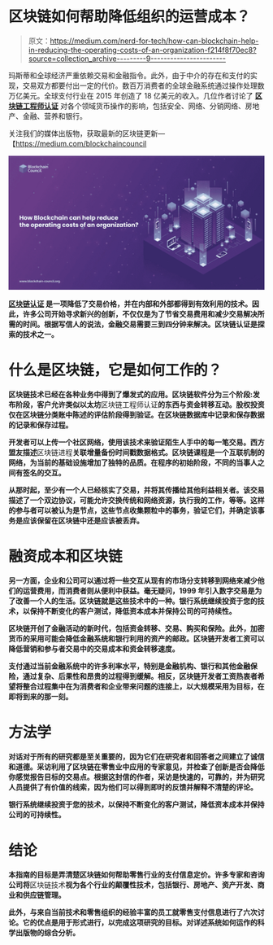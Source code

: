 # 区块链如何帮助降低组织的运营成本？

> 原文：<https://medium.com/nerd-for-tech/how-can-blockchain-help-in-reducing-the-operating-costs-of-an-organization-f214f8f70ec8?source=collection_archive---------9----------------------->

玛斯蒂和全球经济严重依赖交易和金融指令。此外，由于中介的存在和支付的实现，交易双方都要付出一定的代价。数百万消费者的全球金融系统通过操作处理数万亿美元。全球支付行业在 2015 年创造了 18 亿美元的收入。几位作者讨论了 [**区块链工程师认证**](https://www.blockchain-council.org/certifications/certified-blockchain-developer/) 对各个领域货币操作的影响，包括安全、网络、分销网络、房地产、金融、营养和银行。

关注我们的媒体出版物，获取最新的区块链更新—【https://medium.com/blockchaincouncil

**![](img/9a973f7194f14c0144c1dc45cce8d244.png)**

**[**区块链认证**](https://www.blockchain-council.org/blockchain-certification/) 是一项降低了交易价格，并在内部和外部都得到有效利用的技术。因此，许多公司开始寻求新兴的创新，不仅仅是为了节省交易费用和减少交易解决所需的时间。根据写信人的说法，金融交易需要三到四分钟来解决。**区块链认证**是探索的技术之一。**

# **什么是区块链，它是如何工作的？**

**区块链技术已经在各种业务中得到了爆发式的应用。区块链软件分为三个阶段:发布阶段，客户允许类似以太坊**区块链工程师认证**的东西与资金转移互动。股权投资仅在区块链分类账中陈述的评估阶段得到验证。在区块链数据库中记录和保存数据的记录和保存过程。**

**开发者可以上传一个社区网络，使用该技术来验证陌生人手中的每一笔交易。西方盟友描述**区块链进程**关联增量备份时间戳数据格式。**区块链课程**是一个互联机制的网络，为当前的基础设施增加了独特的品质。在程序的初始阶段，不同的当事人之间有签名的交互。**

**从那时起，至少有一个人已经核实了交易，并将其传播给其他利益相关者。该交易描述了一个双边协议，可能允许交换传统和网络资源，执行我的工作，等等。这样的参与者可以被认为是节点，这些节点收集颗粒中的事务，验证它们，并确定该事务是应该保留在区块链中还是应该被丢弃。**

# **融资成本和区块链**

**另一方面，企业和公司可以通过将一些交互从现有的市场分支转移到网络来减少他们的运营费用，而消费者则从便利中获益。毫无疑问，1999 年引入数字交易是为了改善一个人的生活。区块链就是这些技术中的一种。银行系统继续投资于您的技术，以保持不断变化的客户测试，降低资本成本并保持公司的可持续性。**

**区块链开创了金融活动的新时代，包括资金转移、交易、购买和保险。此外，加密货币的采用可能会降低金融系统和银行利用的资产的邮政。**区块链开发者工资**可以降低营销和参与者交易中的交易成本和资金转移速度。**

**支付通过当前金融系统中的许多利率水平，特别是金融机构、银行和其他金融保险，通过复杂、后果性和昂贵的过程得到缓解。相反，**区块链开发者工资**热衷者希望将整合过程集中在为消费者和企业带来问题的连接上，以大规模采用为目标，在即将到来的那一刻。**

# **方法学**

**对话对于所有的研究都是至关重要的，因为它们在研究者和回答者之间建立了诚信和道德。采访利用了区块链在零售业中应用的专家意见，并检查了创新是否会降低你感觉报告目标的交易点。根据这封信的作者，采访是快速的，可靠的，并为研究人员提供了有价值的线索，因为他们可以得到即时的反馈并解释不清楚的评论。**

**银行系统继续投资于您的技术，以保持不断变化的客户测试，降低资本成本并保持公司的可持续性。**

# **结论**

**本指南的目标是弄清楚区块链如何帮助零售行业的支付信息定价。许多专家和咨询公司将**区块链技术**视为各个行业的颠覆性技术，包括银行、房地产、资产开发、商业和供应链管理。**

**此外，与来自当前技术和零售组织的经验丰富的员工就零售支付信息进行了六次讨论。它的优点是用于形式进行，以完成这项研究的目标。对详述系统如何运作的科学出版物的综合分析。**